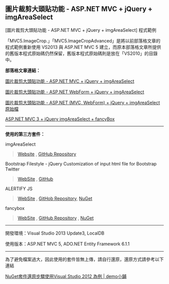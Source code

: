 ## 圖片裁剪大頭貼功能 - ASP.NET MVC + jQuery + imgAreaSelect ##

[圖片裁剪大頭貼功能 - ASP.NET MVC + jQuery + imgAreaSelect] 程式範例

「MVC5.ImageCrop.」「MVC5.ImageCropAdvanced」是將以前部落格文章的程式範例重新使用 VS2013 與 ASP.NET MVC 5 建立，而原本部落格文章所提供的舊版本程式原始碼仍然保留，舊版本程式原始碼則是放在「VS2010」的目錄中。

**部落格文章連結：**

[圖片裁剪大頭貼功能 - ASP.NET MVC + jQuery + imgAreaSelect](http://kevintsengtw.blogspot.tw/2012/01/aspnet-mvc-jquery-imageareaselect.html#.VFWmJvmUepQ)

[圖片裁剪大頭貼功能 - ASP.NET WebForm + jQuery + imgAreaSelect](http://kevintsengtw.blogspot.tw/2012/01/aspnet-webform-jquery-imgareaselect.html#.VFWmLfmUepQ)

[圖片裁剪大頭貼功能 - ASP.NET (MVC, WebForm) + jQuery + imgAreaSelect 原始檔](http://kevintsengtw.blogspot.tw/2012/01/aspnet-mvc-webform-jquery-imgareaselect.html#.VFWmIfmUepQ)

[ASP.NET MVC 3 + jQuery imgAreaSelect + fancyBox](http://kevintsengtw.blogspot.tw/2012/05/aspnet-mvc-3-jquery-imgareaaelect.html#.VFWmIvmUepQ)

----------

**使用的第三方套件：**

imgAreaSelect

> [Website](imgAreaSelect) , [GitHub Repository](https://github.com/odyniec/imgareaselect)

Bootstrap Filestyle - jQuery Customization of input html file for Bootstrap Twitter
> [WebSite](http://markusslima.github.io/bootstrap-filestyle/) , [GitHub](https://github.com/markusslima/bootstrap-filestyle/)

ALERTIFY JS
> [WebSite](http://alertifyjs.com/) , [GitHob Repository](https://github.com/MohammadYounes/AlertifyJS/), [NuGet](https://www.nuget.org/packages/AlertifyJS/)

fancybox
> [WebSite](http://fancyapps.com/fancybox/) , [GitHub Repository](https://github.com/fancyapps/fancyBox) , [NuGet](https://www.nuget.org/packages/Fancybox/)

----------


開發環境：Visual Studio 2013 Update3, LocalDB

使用版本：ASP.NET MVC 5, ADO.NET Entity Framework 6.1.1

----------

為了避免檔案過大，因此使用的套件皆無上傳，請自行還原，還原方式請參考以下連結

 [NuGet套件還原步驟使用Visual Studio 2012 為例 | demo小鋪](http://demo.tc/Post/763)
